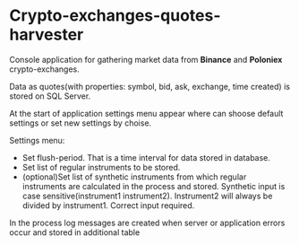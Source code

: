 # Crypto-exchanges-quotes-harvester
<p>Console application for gathering market data from <strong>Binance</strong> and <strong>Poloniex</strong> crypto-exchanges.</p>
<p>Data as quotes(with properties: symbol, bid, ask, exchange, time created) is stored on SQL Server.</p>
<p>At the start of application settings menu appear where can shoose default settings or set new settings by choise.</p>
<p>Settings menu:
<ul>
  <li>Set flush-period. That is a time interval for data stored in database.</li>
  <li>Set list of regular instruments to be stored.</li>
  <li>(optional)Set list of synthetic instruments from which regular instruments are calculated in the process and stored. Synthetic input is case sensitive(instrument1 instrument2). Instrument2 will always be divided by instrument1. Correct input required.</li>
</ul>
</p>
<p>In the process log messages are created when server or application errors occur and stored in additional table</p>
